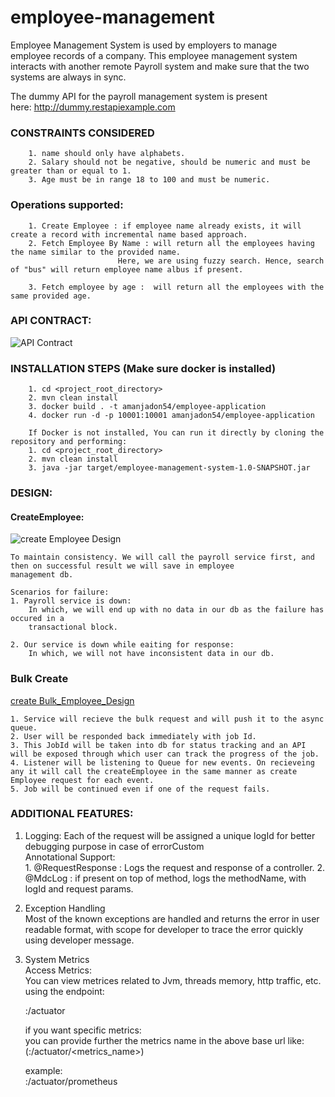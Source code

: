 # employee-management
Employee Management System is used by employers to manage employee records of a company. This employee management system interacts with another
remote Payroll system and make sure that the two systems are always in sync. 

The dummy API for the payroll management system is present here: http://dummy.restapiexample.com

### CONSTRAINTS CONSIDERED
        1. name should only have alphabets.
        2. Salary should not be negative, should be numeric and must be greater than or equal to 1.
        3. Age must be in range 18 to 100 and must be numeric.
    

### Operations supported:
        1. Create Employee : if employee name already exists, it will create a record with incremental name based approach.
        2. Fetch Employee By Name : will return all the employees having the name similar to the provided name. 
                            Here, we are using fuzzy search. Hence, search of "bus" will return employee name albus if present.
                            
        3. Fetch employee by age :  will return all the employees with the same provided age.

### API CONTRACT:
![API Contract](https://documenter.getpostman.com/view/9464343/SzmiWbmS)

### INSTALLATION STEPS (Make sure docker is installed)

        1. cd <project_root_directory>
        2. mvn clean install
        3. docker build . -t amanjadon54/employee-application
        4. docker run -d -p 10001:10001 amanjadon54/employee-application

        If Docker is not installed, You can run it directly by cloning the repository and performing:
        1. cd <project_root_directory>
        2. mvn clean install
        3. java -jar target/employee-management-system-1.0-SNAPSHOT.jar


### DESIGN:
#### CreateEmployee:

![create Employee Design](https://github.com/amanjadon54/employee-management/blob/master/design/cretateEmployeeDesign.png?raw=true)

    To maintain consistency. We will call the payroll service first, and then on successful result we will save in employee
    management db.
    
    Scenarios for failure:
    1. Payroll service is down: 
        In which, we will end up with no data in our db as the failure has occured in a 
        transactional block.
        
    2. Our service is down while eaiting for response:
        In which, we will not have inconsistent data in our db.

### Bulk Create

[create Bulk_Employee_Design](https://github.com/amanjadon54/employee-management/blob/master/design/createBulkEmployeeDesign.png?raw=true)

    1. Service will recieve the bulk request and will push it to the async queue.
    2. User will be responded back immediately with job Id.
    3. This JobId will be taken into db for status tracking and an API will be exposed through which user can track the progress of the job.
    4. Listener will be listening to Queue for new events. On recieveing any it will call the createEmployee in the same manner as create Employee request for each event.
    5. Job will be continued even if one of the request fails.

### ADDITIONAL FEATURES:
1. Logging: 
Each of the request will be assigned a unique logId for better debugging purpose in case of errorCustom\
 Annotational Support:\
        1. @RequestResponse : Logs the request and response of a controller.
        2. @MdcLog : if present on top of method, logs the methodName, with logId and request params.

2. Exception Handling\
    Most of the known exceptions are handled and returns the error in user readable format, with scope for developer
    to trace the error quickly using developer message.
    
3. System Metrics\
    Access Metrics:\
    You can view metrices related to Jvm, threads memory, http traffic, etc. using the endpoint:
    
    <host>:<port>/actuator
    
    if you want specific metrics:\
    you can provide further the metrics name in the above base url like:
    (<host>:<port>/actuator/<metrics_name>)
    
    example:\
    <host>:<port>/actuator/prometheus
    
   
